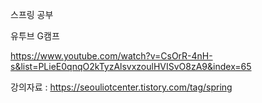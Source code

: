 스프링 공부


유투브 G캠프

https://www.youtube.com/watch?v=CsOrR-4nH-s&list=PLieE0qnqO2kTyzAlsvxzoulHVISvO8zA9&index=65


강의자료 :  https://seouliotcenter.tistory.com/tag/spring


